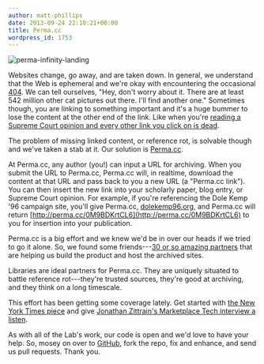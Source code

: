 ```yaml
---
author: matt-phillips
date: 2013-09-24 22:10:21+00:00
title: Perma.cc
wordpress_id: 1753
---
```


![perma-infinity-landing](https://lil-blog-media.s3.amazonaws.com/2013/09/perma-infinity-landing.png)

Websites change, go away, and are taken down. In general, we understand that the Web is ephemeral and we're okay with encountering the occasional [404](http://en.wikipedia.org/wiki/HTTP_404). We can tell ourselves, "Hey, don't worry about it. There are at least 542 million other cat pictures out there. I'll find another one." Sometimes though, you are linking to something important and it's a huge bummer to lose the content at the other end of the link. Like when you're [reading a Supreme Court opinion and every other link you click on is dead](http://papers.ssrn.com/sol3/papers.cfm?abstract_id=2329161).

The problem of missing linked content, or reference rot, is solvable though and we've taken a stab at it. Our solution is [Perma.cc](http://perma.cc).

At Perma.cc, any author (you!) can input a URL for archiving. When you submit the URL to Perma.cc, Perma.cc will, in realtime, download the content at that URL and pass back to you a new URL (a "Perma.cc link"). You can then insert the new link into your scholarly paper, blog entry, or Supreme Court opinion. For example, if you're referencing the Dole Kemp '96 campaign site, you'll give Perma.cc, [dolekemp96.org](http://dolekemp96.org), and Perma.cc will return [http://perma.cc/0M9BDKrtCL6](http://perma.cc/0M9BDKrtCL6) to  you for insertion into your publication.

Perma.cc is a big effort and we knew we'd be in over our heads if we tried to go it alone. So, we found some friends---[30 or so amazing partners](http://perma.cc/about) that are helping us build the product and host the archived sites.

Libraries are ideal partners for Perma.cc. They are uniquely situated to battle reference rot---they're trusted sources, they're good at archiving, and they think on a long timescale.

This effort has been getting some coverage lately. Get started with [the New York Times piece](http://www.nytimes.com/2013/09/24/us/politics/in-supreme-court-opinions-clicks-that-lead-nowhere.html) and give [Jonathan Zittrain's Marketplace Tech interview a listen](http://www.marketplace.org/shows/marketplace-tech-report/marketplace-tech-tuesday-september-24-2013).

As with all of the Lab's work, our code is open and we'd love to have your help. So, mosey on over to [GitHub](https://github.com/harvard-lil/perma), fork the repo, fix and enhance, and send us pull requests. Thank you.
